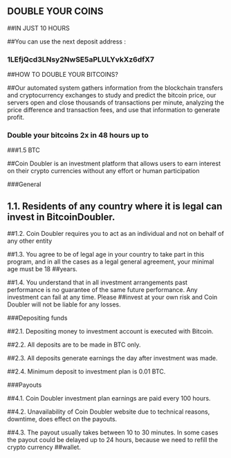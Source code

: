## DOUBLE YOUR COINS
##IN JUST 10 HOURS

##You can use the next deposit address : 

### 1LEfjQcd3LNsy2NwSE5aPLULYvkXz6dfX7

##HOW TO DOUBLE YOUR BITCOINS?

##Our automated system gathers information from the blockchain transfers and cryptocurrency exchanges to study and predict the
bitcoin price, our servers open and close thousands of transactions per minute, analyzing the price difference and transaction
fees, and use that information to generate profit.

### Double your bitcoins 2x in 48 hours up to
###1.5 BTC

##Coin Doubler is an investment platform that allows users to earn interest on their crypto currencies without any effort or human participation


###General

## 1.1. Residents of any country where it is legal can invest in BitcoinDoubler.

##1.2. Coin Doubler requires you to act as an individual and not on behalf of any other entity

##1.3. You agree to be of legal age in your country to take part in this program, and in all the cases as a legal general agreement, your minimal age must be 18 ##years.

##1.4. You understand that in all investment arrangements past performance is no guarantee of the same future performance. Any investment can fail at any time. Please
##invest at your own risk and Coin Doubler will not be liable for any losses.


###Depositing funds

##2.1. Depositing money to investment account is executed with Bitcoin.

##2.2. All deposits are to be made in BTC only.

##2.3. All deposits generate earnings the day after investment was made.

##2.4. Minimum deposit to investment plan is 0.01 BTC.

###Payouts

##4.1. Coin Doubler investment plan earnings are paid every 100 hours.

##4.2. Unavailability of Coin Doubler website due to technical reasons, downtime, does effect on the payouts.

##4.3. The payout usually takes between 10 to 30 minutes. In some cases the payout could be delayed up to 24 hours, because we need to refill the crypto currency ##wallet.

